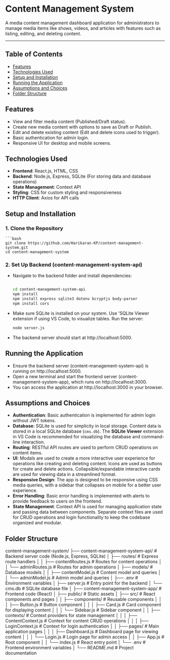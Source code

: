# Content Management System

A media content management dashboard application for administrators to manage media items like shows, videos, and articles with features such as listing, editing, and deleting content.

---

## Table of Contents
- [Features](#features)
- [Technologies Used](#technologies-used)
- [Setup and Installation](#setup-and-installation)
- [Running the Application](#running-the-application)
- [Assumptions and Choices](#assumptions-and-choices)
- [Folder Structure](#folder-structure)

## Features
- View and filter media content (Published/Draft status).
- Create new media content with options to save as Draft or Publish.
- Edit and delete existing content (Edit and delete icons used to trigger).
- Basic authentication for admin login.
- Responsive UI for desktop and mobile screens.

## Technologies Used
- **Frontend**: React.js, HTML, CSS
- **Backend**: Node.js, Express, SQLite (For storing data and database operations)
- **State Management**: Context API
- **Styling**: CSS for custom styling and responsiveness
- **HTTP Client**: Axios for API calls

## Setup and Installation

### 1. **Clone the Repository**
    ```bash
    git clone https://github.com/Harikaran-KP/content-management-system.git
    cd content-management-system

### 2. **Set Up Backend (content-management-system-api)**
- Navigate to the backend folder and install dependencies:
    ```bash
    
    cd content-management-system-api
    npm install
    npm install express sqlite3 dotenv bcryptjs body-parser
    npm install cors

- Make sure SQLite is installed on your system. Use 'SQLite Viewer extension if using VS Code, to visualize tables.
  Run the server:
   ```bash
   node server.js

- The backend server should start at http://localhost:5000.

## Running the Application

- Ensure the backend server (content-management-system-api) is running on http://localhost:5000.
- Open a new terminal and start the frontend server (content-management-system-app), which runs on http://localhost:3000.
- You can access the application at http://localhost:3000 in your browser.

## Assumptions and Choices

- **Authentication**: Basic authentication is implemented for admin login without JWT tokens.
- **Database**: SQLite is used for simplicity in local storage. Content data is stored in a local SQLite database (`cms.db`). The **SQLite Viewer** extension in VS Code is recommended for visualizing the database and command-line interaction.
- **Routing**: RESTful API routes are used to perform CRUD operations on content items.
- **UI**: Modals are used to create a more interactive user experience for operations like creating and deleting content. Icons are used as buttons for create and delete actions. Collapsible/expandable interactive cards are used for viewing data in a streamlined format.
- **Responsive Design**: The app is designed to be responsive using CSS media queries, with a sidebar that collapses on mobile for a better user experience.
- **Error Handling**: Basic error handling is implemented with alerts to provide feedback to users on the frontend.
- **State Management**: Context API is used for managing application state and passing data between components. Separate context files are used for CRUD operations and login functionality to keep the codebase organized and modular.

## Folder Structure
content-management-system/ ├── content-management-system-api/ # Backend server code (Node.js, Express, SQLite) │ ├── routes/ # Express route handlers │ │ ├── contentRoutes.js # Routes for content operations │ │ └── adminRoutes.js # Routes for admin operations │ ├── models/ # Database models │ │ ├── contentModel.js # Content model and queries │ │ └── adminModel.js # Admin model and queries │ ├── .env # Environment variables │ ├── server.js # Entry point for the backend │ └── cms.db # SQLite database file │ ├── content-management-system-app/ # Frontend code (React) │ ├── public/ # Static assets │ ├── src/ # React components and pages │ │ ├── components/ # Reusable components │ │ │ ├── Button.js # Button component │ │ │ ├── Card.js # Card component for displaying content │ │ │ └── Sidebar.js # Sidebar component │ │ ├── contexts/ # Context providers for state management │ │ │ ├── ContentContext.js # Context for content CRUD operations │ │ │ ├── LoginContext.js # Context for login authentication │ │ ├── pages/ # Main application pages │ │ │ ├── Dashboard.js # Dashboard page for viewing content │ │ │ └── Login.js # Login page for admin access │ │ ├── App.js # Root component │ │ └── index.js # React entry point │ └── .env # Frontend environment variables │ └── README.md # Project documentation
